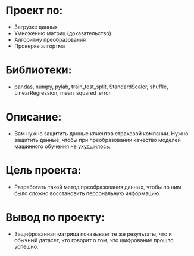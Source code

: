 # Проект по:

- Загрузке данных
- Умножению матриц (доказательство)
- Алгоритму преобразования
- Проверке алгортма

# Библиотеки:

- pandas, numpy, pylab, train_test_split, StandardScaler, shuffle, LinearRegression, mean_squared_error

# Описание:

- Вам нужно защитить данные клиентов страховой компании. Нужно защитить данные, чтобы при преобразовании качество моделей машинного обучения не ухудшилось. 

# Цель проекта:

- Разработать такой метод преобразования данных, чтобы по ним было сложно восстановить персональную информацию.

# Вывод по проекту:

- Защифрованная матрица показывает те же результаты, что и обычный датасет, что говорит о том, что шифрование прошло успешно.